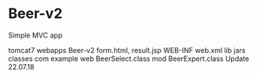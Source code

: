# Beer-v2
Simple MVC  app

tomcat7
 webapps
   Beer-v2         form.html, result.jsp
    WEB-INF        web.xml
     lib           jars
     classes
      com
       example
        web        BeerSelect.class
        mod        BeerExpert.class
        Update     22.07.18
